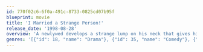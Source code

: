 ```yaml
---
id: 770f02c6-6f0a-491c-8733-0825cd07b95f
blueprint: movie
title: 'I Married a Strange Person!'
release_date: '1998-08-28'
overview: 'A newlywed develops a strange lump on his neck that gives him the ability to transform people or objects at will. His wife is very upset. Meanwhile, the CEO of Smilecorp learns of this man and his ability and sees a way to achieve world domination if only the man can be taken alive. Animated movie by Bill Plympton.'
genres: '[{"id": 18, "name": "Drama"}, {"id": 35, "name": "Comedy"}, {"id": 16, "name": "Animation"}]'
---
```


